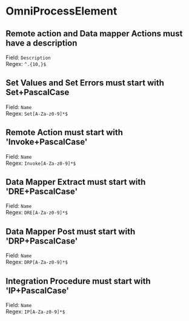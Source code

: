 # OmniProcessElement
## Remote action and Data mapper Actions must have a description
Field: `Description`   
Regex: `^.{10,}$`    



## Set Values and Set Errors must start with Set+PascalCase
Field: `Name`   
Regex: `Set[A-Za-z0-9]*$`    



## Remote Action must start with 'Invoke+PascalCase'
Field: `Name`   
Regex: `Invoke[A-Za-z0-9]*$`    



## Data Mapper Extract must start with 'DRE+PascalCase'
Field: `Name`   
Regex: `DRE[A-Za-z0-9]*$`    



## Data Mapper Post must start with 'DRP+PascalCase'
Field: `Name`   
Regex: `DRP[A-Za-z0-9]*$`    



## Integration Procedure must start with 'IP+PascalCase'
Field: `Name`   
Regex: `IP[A-Za-z0-9]*$`    


